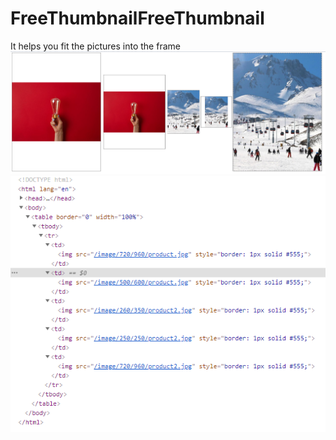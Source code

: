 # FreeThumbnailFreeThumbnail
It helps you fit the pictures into the frame
![](https://github.com/rasimserifbalkan/FreeThumbnail/blob/main/sampleimage1.png?raw=true)
![](https://github.com/rasimserifbalkan/FreeThumbnail/blob/main/sampleimage2.png?raw=true)